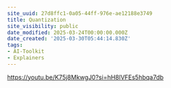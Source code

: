 ```yaml
---
site_uuid: 27d8ffc1-0a05-44ff-976e-ae12188e3749
title: Quantization
site_visibility: public
date_modified: 2025-03-24T00:00:00.000Z
date_created: '2025-03-30T05:44:14.830Z'
tags:
- AI-Toolkit
- Explainers
---
```





























































https://youtu.be/K75j8MkwgJ0?si=hH8lVFEs5hbqa7db